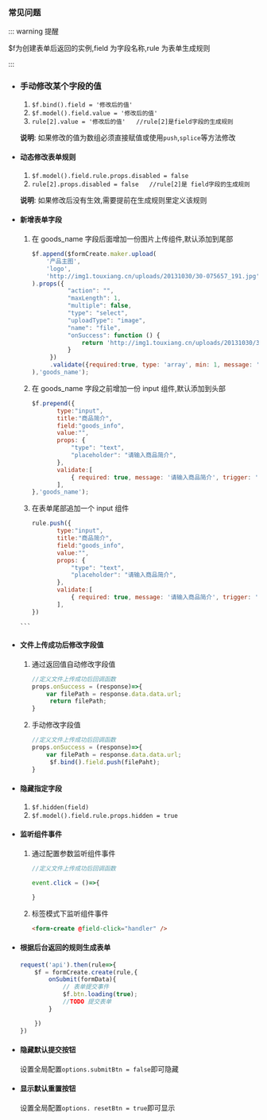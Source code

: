 ### 常见问题

::: warning 提醒

$f为创建表单后返回的实例,field 为字段名称,rule 为表单生成规则

:::

- ### 手动修改某个字段的值
	1. `$f.bind().field = '修改后的值' `
	2. `$f.model().field.value = '修改后的值'`
	3. `rule[2].value = '修改后的值'   //rule[2]是field字段的生成规则`

	**说明**: 如果修改的值为数组必须直接赋值或使用`push`,`splice`等方法修改

- #### 动态修改表单规则
	1. `$f.model().field.rule.props.disabled = false`
	2. `rule[2].props.disabled = false   //rule[2]是 field字段的生成规则`

	**说明**: 如果修改后没有生效,需要提前在生成规则里定义该规则

- #### 新增表单字段
    1. 在 goods_name 字段后面增加一份图片上传组件,默认添加到尾部
        ```javascript
        $f.append($formCreate.maker.upload(
            '产品主图',
            'logo',
            'http://img1.touxiang.cn/uploads/20131030/30-075657_191.jpg'
        ).props({
                  "action": "",
                  "maxLength": 1,
                  "multiple": false,
                  "type": "select",
                  "uploadType": "image",
                  "name": "file",
                  "onSuccess": function () {
                      return 'http://img1.touxiang.cn/uploads/20131030/30-075657_191.jpg';
                  }
             })
             .validate({required:true, type: 'array', min: 1, message: '请上传1张图片', trigger: 'change'}
        ),'goods_name');
        ```
    2. 在 goods_name 字段之前增加一份 input 组件,默认添加到头部

        ```javascript
        $f.prepend({
               type:"input",
               title:"商品简介",
               field:"goods_info",
               value:"",
               props: {
                   "type": "text",
                   "placeholder": "请输入商品简介",
               },
               validate:[
                   { required: true, message: '请输入商品简介', trigger: 'blur' },
               ],
        },'goods_name');
        ```
    3. 在表单尾部追加一个 input 组件
        ```javascript
        rule.push({
               type:"input",
               title:"商品简介",
               field:"goods_info",
               value:"",
               props: {
                   "type": "text",
                   "placeholder": "请输入商品简介",
               },
               validate:[
                   { required: true, message: '请输入商品简介', trigger: 'blur' },
               ],
        })
      ```

- #### 文件上传成功后修改字段值

    1. 通过返回值自动修改字段值
        ```javascript
        //定义文件上传成功后回调函数
        props.onSuccess = (response)=>{
            var filePath = response.data.data.url;
             return filePath;
        }
        ```
    2. 手动修改字段值

        ```javascript
        //定义文件上传成功后回调函数
        props.onSuccess = (response)=>{
            var filePath = response.data.data.url;
             $f.bind().field.push(filePaht);
        }
        ```

- #### 隐藏指定字段

    1. `$f.hidden(field)`
    2. `$f.model().field.rule.props.hidden = true`

- #### 监听组件事件
    1. 通过配置参数监听组件事件

        ```javascript
        //定义文件上传成功后回调函数

        event.click = ()=>{

        }
        ```
    2. 标签模式下监听组件事件

        ```html
        <form-create @field-click="handler" />
        ```

- #### 根据后台返回的规则生成表单

    ```javascript
    request('api').then(rule=>{
        $f = formCreate.create(rule,{
            onSubmit(formData){
                // 表单提交事件
                $f.btn.loading(true);
                //TODO 提交表单
            }

        })
    })
    ```

- #### 隐藏默认提交按钮
	设置全局配置`options.submitBtn = false`即可隐藏

- #### 显示默认重置按钮
	设置全局配置`options. resetBtn = true`即可显示